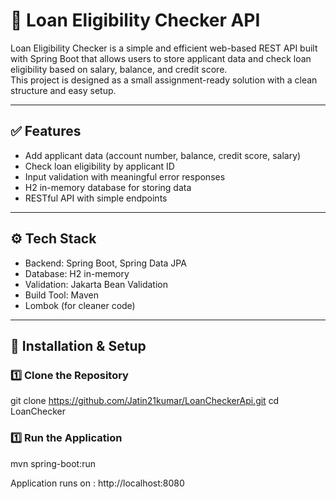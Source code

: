 # 🚀 Loan Eligibility Checker API

Loan Eligibility Checker is a simple and efficient web-based REST API built with Spring Boot that allows users to store applicant data and check loan eligibility based on salary, balance, and credit score.  
This project is designed as a small assignment-ready solution with a clean structure and easy setup.

---

## ✅ Features

- Add applicant data (account number, balance, credit score, salary)  
- Check loan eligibility by applicant ID  
- Input validation with meaningful error responses  
- H2 in-memory database for storing data  
- RESTful API with simple endpoints

---

## ⚙️ Tech Stack

- Backend: Spring Boot, Spring Data JPA  
- Database: H2 in-memory  
- Validation: Jakarta Bean Validation  
- Build Tool: Maven  
- Lombok (for cleaner code)

---

## 💾 Installation & Setup

### 1️⃣ Clone the Repository
git clone https://github.com/Jatin21kumar/LoanCheckerApi.git
cd LoanChecker

### 1️⃣ Run the Application
mvn spring-boot:run

Application runs on :
http://localhost:8080
